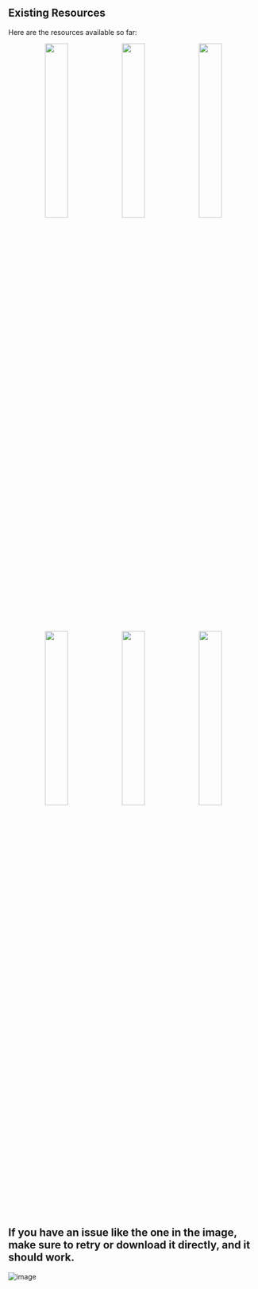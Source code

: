 ## Existing Resources

Here are the resources available so far:


<p align="center">
  <img src="https://github.com/user-attachments/assets/aeeff0e8-d156-4a92-84de-d62d6d24c66d" width="30%">
  <img src="https://github.com/user-attachments/assets/634b5583-5103-4461-92f2-049a731aef7c" width="30%">
  <img src="https://github.com/user-attachments/assets/716d7213-0c4f-4f94-9c66-ad4e8f8abd30" width="30%">
</p>

<p align="center">
  <img src="https://github.com/user-attachments/assets/60198cf2-b654-4261-aa43-4b82c99233fb" width="30%">
  <img src="https://github.com/user-attachments/assets/eba989e4-2fcb-4bf5-adc7-b5209c2bd114" width="30%">
  <img src="https://github.com/user-attachments/assets/dd14b969-0a6f-454e-988f-dec4bb8a2694" width="30%">

</p>


## If you have an issue like the one in the image, make sure to retry or download it directly, and it should work.
![image](https://github.com/user-attachments/assets/d3b2719b-86c5-41cb-9551-d4f1585df8b7)

